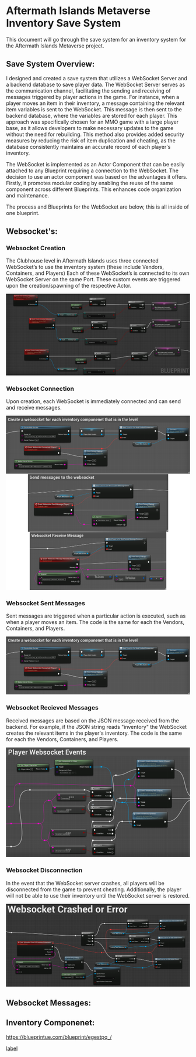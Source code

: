 # Aftermath Islands Metaverse Inventory Save System

This document will go through the save system for an inventory system for the Aftermath Islands Metaverse project. 

## Save System Overview:
I designed and created a save system that utilizes a WebSocket Server and a backend database to save player data. The WebSocket Server serves as the communication channel, facilitating the sending and receiving of messages triggered by player actions in the game. For instance, when a player moves an item in their inventory, a message containing the relevant item variables is sent to the WebSocket. This message is then sent to the backend database, where the variables are stored for each player. This approach was specifically chosen for an MMO game with a large player base, as it allows developers to make necessary updates to the game without the need for rebuilding. This method also provides added security measures by reducing the risk of item duplication and cheating, as the database consistently maintains an accurate record of each player's inventory.

The WebSocket is implemented as an Actor Component that can be easily attached to any Blueprint requiring a connection to the WebSocket. The decision to use an actor component was based on the advantages it offers. Firstly, it promotes modular coding by enabling the reuse of the same component across different Blueprints. This enhances code organization and maintenance. 

The process and Blueprints for the WebSocket are below, this is all inside of one blueprint.

## Websocket's:

### Websocket Creation

The Clubhouse level in Aftermath Islands uses three connected WebSocket’s to use the inventory system (these include Vendors, Containers, and Players) Each of these WebSocket’s is connected to its own WebSocket Server on the same Port. These custom events are triggered upon the creation/spawning of the respective Actor.

![Alt text](WebSocket_Created.png)

### Websocket Connection 

Upon creation, each WebSocket is immediately connected and can send and receive messages. 

![Alt text](WebSocket_Connected.png)

### Websocket Sent Messages 

Sent messages are triggered when a particular action is executed, such as when a player moves an item. The code is the same for each the Vendors, Containers, and Players.

![Alt text](WebSocket_Message_Sent.png)

### Websocket Recieved Messages

Received messages are based on the JSON message received from the backend. For example, if the JSON string reads "inventory" the WebSocket creates the relevant items in the player's inventory. The code is the same for each the Vendors, Containers, and Players.

![Alt text](WebSocket_Events.png)

### Websocket Disconnection 

In the event that the WebSocket server crashes, all players will be disconnected from the game to prevent cheating. Additionally, the player will not be able to use their inventory until the WebSocket server is restored.

![Alt text](WebSocket_CrashedorError.png)

## Websocket Messages:

## Inventory Componenet:
https://blueprintue.com/blueprint/egestpq_/ 


 [label](<Unreal Blueprint Screenshots/WebSocket Component posted by Cole_Paskuski _ blueprintUE _ PasteBin For Unreal Engine.html>) 
